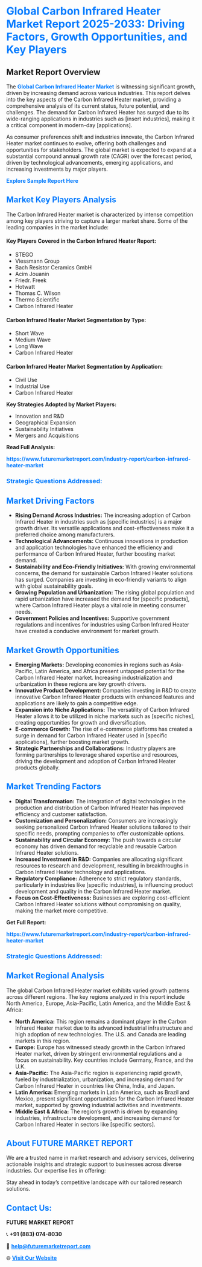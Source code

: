 <h1 style="color: #007BFF;">Global Carbon Infrared Heater Market Report 2025-2033: Driving Factors, Growth Opportunities, and Key Players</h1>

<section id="overview">
<h2>Market Report Overview</h2>
<p>The <a href="https://www.futuremarketreport.com/industry-report/carbon-infrared-heater-market" style="color: #007BFF; text-decoration: none;"><strong>Global Carbon Infrared Heater Market</strong></a> is witnessing significant growth, driven by increasing demand across various industries. This report delves into the key aspects of the Carbon Infrared Heater market, providing a comprehensive analysis of its current status, future potential, and challenges. The demand for Carbon Infrared Heater has surged due to its wide-ranging applications in industries such as [insert industries], making it a critical component in modern-day [applications].</p>
<p>As consumer preferences shift and industries innovate, the Carbon Infrared Heater market continues to evolve, offering both challenges and opportunities for stakeholders. The global market is expected to expand at a substantial compound annual growth rate (CAGR) over the forecast period, driven by technological advancements, emerging applications, and increasing investments by major players.</p>
</section>

<section id="overview">
<p><a href="https://www.futuremarketreport.com/request-sample/reportId=110313" style="color: #007BFF; text-decoration: none;"><strong>Explore Sample Report Here</strong></a></p>
</section>

<section id="key-players">
<h2 style="color: #007BFF;">Market Key Players Analysis</h2>
<p>The Carbon Infrared Heater market is characterized by intense competition among key players striving to capture a larger market share. Some of the leading companies in the market include:</p>
<h4>Key Players Covered in the Carbon Infrared Heater Report:</h4>
<ul><li>STEGO</li><li>Viessmann Group</li><li>Bach Resistor Ceramics GmbH</li><li>Acim Jouanin</li><li>Friedr. Freek</li><li>Hotwatt</li><li>Thomas C. Wilson</li><li>Thermo Scientific</li><li>Carbon Infrared Heater</li></ul>
<h4>Carbon Infrared Heater Market Segmentation by Type:</h4>
<ul><li>Short Wave</li><li>Medium Wave</li><li>Long Wave</li><li>Carbon Infrared Heater</li></ul>

<h4>Carbon Infrared Heater Market Segmentation by Application:</h4>
<ul><li>Civil Use</li><li>Industrial Use</li><li>Carbon Infrared Heater</li></ul>
<p><strong>Key Strategies Adopted by Market Players:</strong></p>
<ul>
<li>Innovation and R&D</li>
<li>Geographical Expansion</li>
<li>Sustainability Initiatives</li>
<li>Mergers and Acquisitions</li>
</ul>
</section>

<section>
<p><strong>Read Full Analysis: </strong></p><a href="https://www.futuremarketreport.com/industry-report/carbon-infrared-heater-market" style="color: #007BFF; text-decoration: none;"><strong>https://www.futuremarketreport.com/industry-report/carbon-infrared-heater-market</strong></a>
<h3 style="color: #007BFF;">Strategic Questions Addressed:</h3>
</section>

<section id="driving-factors">
<h2 style="color: #007BFF;">Market Driving Factors</h2>
<ul>
<li><strong>Rising Demand Across Industries:</strong> The increasing adoption of Carbon Infrared Heater in industries such as [specific industries] is a major growth driver. Its versatile applications and cost-effectiveness make it a preferred choice among manufacturers.</li>
<li><strong>Technological Advancements:</strong> Continuous innovations in production and application technologies have enhanced the efficiency and performance of Carbon Infrared Heater, further boosting market demand.</li>
<li><strong>Sustainability and Eco-Friendly Initiatives:</strong> With growing environmental concerns, the demand for sustainable Carbon Infrared Heater solutions has surged. Companies are investing in eco-friendly variants to align with global sustainability goals.</li>
<li><strong>Growing Population and Urbanization:</strong> The rising global population and rapid urbanization have increased the demand for [specific products], where Carbon Infrared Heater plays a vital role in meeting consumer needs.</li>
<li><strong>Government Policies and Incentives:</strong> Supportive government regulations and incentives for industries using Carbon Infrared Heater have created a conducive environment for market growth.</li>
</ul>
</section>

<section id="growth-opportunities">
<h2 style="color: #007BFF;">Market Growth Opportunities</h2>
<ul>
<li><strong>Emerging Markets:</strong> Developing economies in regions such as Asia-Pacific, Latin America, and Africa present untapped potential for the Carbon Infrared Heater market. Increasing industrialization and urbanization in these regions are key growth drivers.</li>
<li><strong>Innovative Product Development:</strong> Companies investing in R&D to create innovative Carbon Infrared Heater products with enhanced features and applications are likely to gain a competitive edge.</li>
<li><strong>Expansion into Niche Applications:</strong> The versatility of Carbon Infrared Heater allows it to be utilized in niche markets such as [specific niches], creating opportunities for growth and diversification.</li>
<li><strong>E-commerce Growth:</strong> The rise of e-commerce platforms has created a surge in demand for Carbon Infrared Heater used in [specific applications], further boosting market growth.</li>
<li><strong>Strategic Partnerships and Collaborations:</strong> Industry players are forming partnerships to leverage shared expertise and resources, driving the development and adoption of Carbon Infrared Heater products globally.</li>
</ul>
</section>

<section id="trending-factors">
<h2 style="color: #007BFF;">Market Trending Factors</h2>
<ul>
<li><strong>Digital Transformation:</strong> The integration of digital technologies in the production and distribution of Carbon Infrared Heater has improved efficiency and customer satisfaction.</li>
<li><strong>Customization and Personalization:</strong> Consumers are increasingly seeking personalized Carbon Infrared Heater solutions tailored to their specific needs, prompting companies to offer customizable options.</li>
<li><strong>Sustainability and Circular Economy:</strong> The push towards a circular economy has driven demand for recyclable and reusable Carbon Infrared Heater solutions.</li>
<li><strong>Increased Investment in R&D:</strong> Companies are allocating significant resources to research and development, resulting in breakthroughs in Carbon Infrared Heater technology and applications.</li>
<li><strong>Regulatory Compliance:</strong> Adherence to strict regulatory standards, particularly in industries like [specific industries], is influencing product development and quality in the Carbon Infrared Heater market.</li>
<li><strong>Focus on Cost-Effectiveness:</strong> Businesses are exploring cost-efficient Carbon Infrared Heater solutions without compromising on quality, making the market more competitive.</li>
</ul>
</section>

<section>
<p><strong>Get Full Report: </strong></p><a href="https://www.futuremarketreport.com/industry-report/carbon-infrared-heater-market" style="color: #007BFF; text-decoration: none;"><strong>https://www.futuremarketreport.com/industry-report/carbon-infrared-heater-market</strong></a>
<h3 style="color: #007BFF;">Strategic Questions Addressed:</h3>
</section>


<section id="regional-analysis">
<h2 style="color: #007BFF;">Market Regional Analysis</h2>
<p>The global Carbon Infrared Heater market exhibits varied growth patterns across different regions. The key regions analyzed in this report include North America, Europe, Asia-Pacific, Latin America, and the Middle East & Africa:</p>
<ul>
<li><strong>North America:</strong> This region remains a dominant player in the Carbon Infrared Heater market due to its advanced industrial infrastructure and high adoption of new technologies. The U.S. and Canada are leading markets in this region.</li>
<li><strong>Europe:</strong> Europe has witnessed steady growth in the Carbon Infrared Heater market, driven by stringent environmental regulations and a focus on sustainability. Key countries include Germany, France, and the U.K.</li>
<li><strong>Asia-Pacific:</strong> The Asia-Pacific region is experiencing rapid growth, fueled by industrialization, urbanization, and increasing demand for Carbon Infrared Heater in countries like China, India, and Japan.</li>
<li><strong>Latin America:</strong> Emerging markets in Latin America, such as Brazil and Mexico, present significant opportunities for the Carbon Infrared Heater market, supported by growing industrial activities and investments.</li>
<li><strong>Middle East & Africa:</strong> The region’s growth is driven by expanding industries, infrastructure development, and increasing demand for Carbon Infrared Heater in sectors like [specific sectors].</li>
</ul>
</section>

<footer>
<h2 style="color: #007BFF;">About FUTURE MARKET REPORT</h2>
<p>We are a trusted name in market research and advisory services, delivering actionable insights and strategic support to businesses across diverse industries. Our expertise lies in offering:</p>

<p>Stay ahead in today’s competitive landscape with our tailored research solutions.</p>

<h2 style="color: #007BFF;">Contact Us:</h2>
<p><strong>FUTURE MARKET REPORT</strong></p>
<p>📞 <strong>+91 (883) 074-8030</strong></p>
<p>📧 <strong><a href="mailto:help@futuremarketreport.com" style="color: #007BFF;">help@futuremarketreport.com</a></strong></p>
<p>🌐 <strong><a href="https://www.futuremarketreport.com/" style="color: #007BFF;">Visit Our Website</a></strong></p>
</footer>